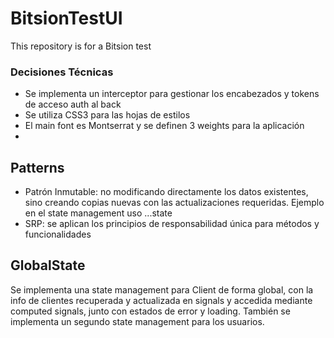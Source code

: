 # BitsionTestUI
This repository is for a Bitsion test

### Decisiones Técnicas

- Se implementa un interceptor para gestionar los encabezados y tokens de acceso auth al back
- Se utiliza CSS3 para las hojas de estilos
- El main font es Montserrat y se definen 3 weights para la aplicación
- 

## Patterns

- Patrón Inmutable: no modificando directamente los datos existentes, sino creando copias nuevas con las actualizaciones requeridas. Ejemplo en el state management uso ...state
- SRP: se aplican los principios de responsabilidad única para métodos y funcionalidades

## GlobalState

Se implementa una state management para Client de forma global, con la info de clientes recuperada y actualizada en signals y accedida mediante computed signals, junto con estados de error y loading.
También se implementa un segundo state management para los usuarios.

